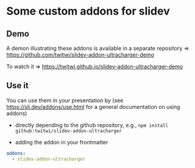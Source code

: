 # Some custom addons for slidev

## Demo

A demon illustrating these addons is available in a separate repository ⇒ https://github.com/twitwi/slidev-addon-ultracharger-demo

To watch it ⇒ https://twitwi.github.io/slidev-addon-ultracharger-demo

## Use it

You can use them in your presentation by
(see https://sli.dev/addons/use.html for a general documentation on using addons)

- directly depending to the github repository, e.g., `npm install github:twitwi/slidev-addon-ultracharger`

- adding the addon in your frontmatter 

``` yaml
addons:
  - slidev-addon-ultracharger
```

